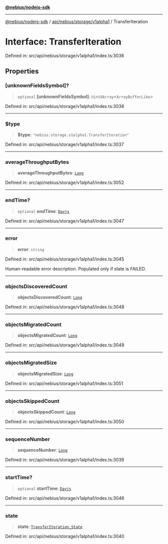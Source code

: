 [**@nebius/nodejs-sdk**](../../../../../README.md)

---

[@nebius/nodejs-sdk](../../../../../README.md) / [api/nebius/storage/v1alpha1](../README.md) / TransferIteration

# Interface: TransferIteration

Defined in: src/api/nebius/storage/v1alpha1/index.ts:3036

## Properties

### \[unknownFieldsSymbol\]?

> `optional` **\[unknownFieldsSymbol\]**: `Uint8Array`\<`ArrayBufferLike`\>

Defined in: src/api/nebius/storage/v1alpha1/index.ts:3038

---

### $type

> **$type**: `"nebius.storage.v1alpha1.TransferIteration"`

Defined in: src/api/nebius/storage/v1alpha1/index.ts:3037

---

### averageThroughputBytes

> **averageThroughputBytes**: [`Long`](../../../../../runtime/protos/core/classes/Long.md)

Defined in: src/api/nebius/storage/v1alpha1/index.ts:3052

---

### endTime?

> `optional` **endTime**: [`Dayjs`](../../../../../runtime/protos/core/dayjs/classes/Dayjs.md)

Defined in: src/api/nebius/storage/v1alpha1/index.ts:3047

---

### error

> **error**: `string`

Defined in: src/api/nebius/storage/v1alpha1/index.ts:3045

Human-readable error description. Populated only if state is FAILED.

---

### objectsDiscoveredCount

> **objectsDiscoveredCount**: [`Long`](../../../../../runtime/protos/core/classes/Long.md)

Defined in: src/api/nebius/storage/v1alpha1/index.ts:3048

---

### objectsMigratedCount

> **objectsMigratedCount**: [`Long`](../../../../../runtime/protos/core/classes/Long.md)

Defined in: src/api/nebius/storage/v1alpha1/index.ts:3049

---

### objectsMigratedSize

> **objectsMigratedSize**: [`Long`](../../../../../runtime/protos/core/classes/Long.md)

Defined in: src/api/nebius/storage/v1alpha1/index.ts:3051

---

### objectsSkippedCount

> **objectsSkippedCount**: [`Long`](../../../../../runtime/protos/core/classes/Long.md)

Defined in: src/api/nebius/storage/v1alpha1/index.ts:3050

---

### sequenceNumber

> **sequenceNumber**: [`Long`](../../../../../runtime/protos/core/classes/Long.md)

Defined in: src/api/nebius/storage/v1alpha1/index.ts:3039

---

### startTime?

> `optional` **startTime**: [`Dayjs`](../../../../../runtime/protos/core/dayjs/classes/Dayjs.md)

Defined in: src/api/nebius/storage/v1alpha1/index.ts:3046

---

### state

> **state**: [`TransferIteration_State`](../type-aliases/TransferIteration_State.md)

Defined in: src/api/nebius/storage/v1alpha1/index.ts:3040
